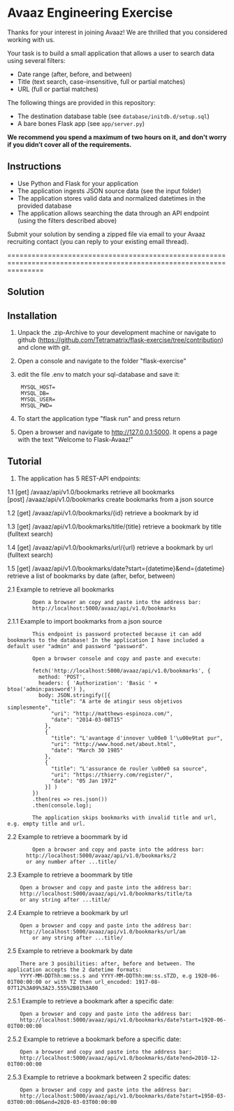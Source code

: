 # Avaaz Engineering Exercise

Thanks for your interest in joining Avaaz! We are thrilled that you considered working with us.

Your task is to build a small application that allows a user to search data using several filters:
- Date range (after, before, and between)
- Title (text search, case-insensitive, full or partial matches)
- URL (full or partial matches)

The following things are provided in this repository:
- The destination database table (see `database/initdb.d/setup.sql`)
- A bare bones Flask app (see `app/server.py`)

**We recommend you spend a maximum of two hours on it, and don't worry if you didn’t cover all of the requirements.**

## Instructions

- Use Python and Flask for your application
- The application ingests JSON source data (see the input folder)
- The application stores valid data and normalized datetimes in the provided database
- The application allows searching the data through an API endpoint (using the filters described above)

Submit your solution by sending a zipped file via email to your Avaaz recruiting contact (you can reply to your existing email thread).


=====================================================================================================================

## Solution

## Installation

1. Unpack the .zip-Archive to your development machine or navigate to github (https://github.com/Tetramatrix/flask-exercise/tree/contribution) and clone with git. 
2. Open a console and navigate to the folder "flask-exercise"
3. edit the file .env to match your sql-database and save it:
 		
 		MYSQL_HOST=
		MYSQL_DB=
		MYSQL_USER=
		MYSQL_PWD=

4. To start the application type "flask run" and press return

5. Open a browser and navigate to http://127.0.0.1:5000. It opens a page with the text "Welcome to Flask-Avaaz!" 

## Tutorial 

1. The application has 5 REST-API endpoints:
	
1.1 [get]   /avaaz/api/v1.0/bookmarks   							retrieve all bookmarks      
    [post]  /avaaz/api/v1.0/bookmarks  								create bookmarks from a json source
 
1.2 [get]   /avaaz/api/v1.0/bookmarks/{id}  					retrieve a bookmark by id
 
1.3 [get]   /avaaz/api/v1.0/bookmarks/title/{title} 	retrieve a bookmark by title (fulltext search)
 
1.4 [get]   /avaaz/api/v1.0/bookmarks/url/{url}  			retrieve a bookmark by url (fulltext search)	 	   

1.5 [get]   /avaaz/api/v1.0/bookmarks/date?start={datetime}&end={datetime} 	retrieve a list of bookmarks by date (after, befor, 		 																																					between)
   	
   	  
2.1 Example to retrieve all bookmarks

			Open a browser an copy and paste into the address bar:
			http://localhost:5000/avaaz/api/v1.0/bookmarks

2.1.1 Example to import bookmarks from a json source

			This endpoint is password protected because it can add bookmarks to the database! In the application I have included a default user "admin" and password "password".	
			
			Open a browser console and copy and paste and execute:
			
			fetch('http://localhost:5000/avaaz/api/v1.0/bookmarks', {
			  method: 'POST',
			  headers: { 'Authorization': 'Basic ' + btoa('admin:password') },
			  body: JSON.stringify([{
			      "title": "A arte de atingir seus objetivos simplesmente",
			      "uri": "http://matthews-espinoza.com/",
			      "date": "2014-03-08T15"
			    },
			    {
			      "title": "L'avantage d'innover \u00e0 l'\u00e9tat pur",
			      "uri": "http://www.hood.net/about.html",
			      "date": "March 30 1985"
			    },   
			    {
			      "title": "L'assurance de rouler \u00e0 sa source",
			      "uri": "https://thierry.com/register/",
			      "date": "05 Jan 1972"
			    }] )  
			})
			.then(res => res.json())
			.then(console.log);
			
			The application skips bookmarks with invalid title and url, e.g. empty title and url. 

2.2   Example to retrieve a boommark by id
		
			Open a browser and copy and paste into the address bar:
		  http://localhost:5000/avaaz/api/v1.0/bookmarks/2
		  or any number after ...title/
		  	
2.3   Example to retrieve a boommark by title

	   	Open a browser and copy and paste into the address bar:
	   	http://localhost:5000/avaaz/api/v1.0/bookmarks/title/ta
	   	or any string after ...title/
	   	
2.4   Example to retrieve a bookmark by url

	   	Open a browser and copy and paste into the address bar:
	   	http://localhost:5000/avaaz/api/v1.0/bookmarks/url/am	   	
			or any string after ...title/

2.5 Example to retrieve a bookmark by date

		There are 3 posibilities: after, before and between. The application accepts the 2 datetime formats:
		YYYY-MM-DDThh:mm:ss.s and YYYY-MM-DDThh:mm:ss.sTZD, e.g 1920-06-01T00:00:00 or with TZ then url_encoded: 1917-08-07T12%3A09%3A23.555%2B01%3A00
	
2.5.1 Example to retrieve a bookmark after a specific date:

		Open a browser and copy and paste into the address bar:
		http://localhost:5000/avaaz/api/v1.0/bookmarks/date?start=1920-06-01T00:00:00
		
2.5.2 Example to retrieve a bookmark before a specific date:		
		
		Open a browser and copy and paste into the address bar:
		http://localhost:5000/avaaz/api/v1.0/bookmarks/date?end=2010-12-01T00:00:00
		
2.5.3 Example to retrieve a bookmark between 2 specific dates:

		Open a browser and copy and paste into the address bar:
		http://localhost:5000/avaaz/api/v1.0/bookmarks/date?start=1950-03-03T00:00:00&end=2020-03-03T00:00:00
     



